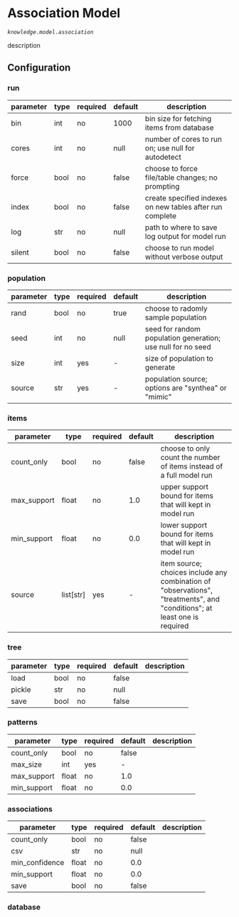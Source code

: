 # Association Model

*`knowledge.model.association`*

description

## Configuration

### run

| parameter | type | required | default | description |
| - | - | - | - | - |
| bin | int | no | 1000 | bin size for fetching items from database |
| cores | int | no | null | number of cores to run on; use null for autodetect |
| force | bool | no | false | choose to force file/table changes; no prompting |
| index | bool | no | false | create specified indexes on new tables after run complete |
| log | str | no | null | path to where to save log output for model run |
| silent | bool | no | false | choose to run model without verbose output |

### population

| parameter | type | required | default | description |
| - | - | - | - | - |
| rand | bool | no | true | choose to radomly sample population |
| seed | int | no | null | seed for random population generation; use null for no seed |
| size | int | yes | - | size of population to generate |
| source | str | yes | - | population source; options are "synthea" or "mimic" |

### items

| parameter | type | required | default | description |
| - | - | - | - | - |
| count_only | bool | no | false | choose to only count the number of items instead of a full model run |
| max_support | float | no | 1.0 | upper support bound for items that will kept in model run |
| min_support | float | no | 0.0 | lower support bound for items that will kept in model run |
| source | list[str] | yes | - | item source; choices include any combination of "observations", "treatments", and "conditions"; at least one is required |

### tree

| parameter | type | required | default | description |
| - | - | - | - | - |
| load | bool | no | false |  |
| pickle | str | no | null |  |
| save | bool | no | false |  |

### patterns

| parameter | type | required | default | description |
| - | - | - | - | - |
| count_only | bool | no | false |  |
| max_size | int | yes | - |  |
| max_support | float | no | 1.0 |  |
| min_support | float | no | 0.0 |  |

### associations

| parameter | type | required | default | description |
| - | - | - | - | - |
| count_only | bool | no | false |  |
| csv | str | no  | null |  |
| min_confidence | float | no | 0.0 |  |
| min_support | float | no | 0.0 |  |
| save | bool | no | false |  |

### database
